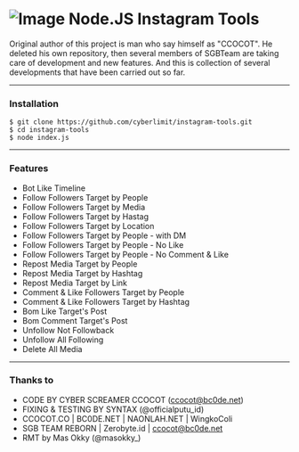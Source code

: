 # ![Image](Instagram2016_white-(64px).png) Node.JS Instagram Tools


Original author of this project is man who say himself as "CCOCOT".
He deleted his own repository, then several members of SGBTeam are taking care of development and new features.
And this is collection of several developments that have been carried out so far.

----

### Installation

```
$ git clone https://github.com/cyberlimit/instagram-tools.git
$ cd instagram-tools
$ node index.js
```

----

### Features

* Bot Like Timeline
* Follow Followers Target by People
* Follow Followers Target by Media
* Follow Followers Target by Hastag
* Follow Followers Target by Location
* Follow Followers Target by People - with DM
* Follow Followers Target by People - No Like
* Follow Followers Target by People - No Comment & Like
* Repost Media Target by People
* Repost Media Target by Hashtag
* Repost Media Target by Link
* Comment & Like Followers Target by People
* Comment & Like Followers Target by Hashtag
* Bom Like Target's Post
* Bom Comment Target's Post
* Unfollow Not Followback
* Unfollow All Following
* Delete All Media

----

### Thanks to

* CODE BY CYBER SCREAMER CCOCOT (ccocot@bc0de.net)
* FIXING & TESTING BY SYNTAX (@officialputu_id)
* CCOCOT.CO | BC0DE.NET | NAONLAH.NET | WingkoColi
* SGB TEAM REBORN | Zerobyte.id | ccocot@bc0de.net
* RMT by Mas Okky (@masokky_)
